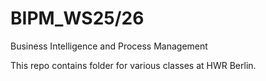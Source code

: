 # BIPM_WS25/26
Business Intelligence and Process Management

This repo contains folder for various classes at HWR Berlin.